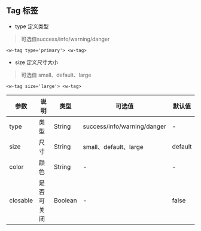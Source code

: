 ## Tag 标签

* type 定义类型 
>可选值success/info/warning/danger
```
<w-tag type='primary'> <w-tag>
```
* size 定义尺寸大小
>可选值 small、default、large
```
<w-tag size='large'> <w-tag>
```

|  参数  | 说明    |  类型   |  可选值  |  默认值   |
|--------|--------|--------|--------|--------|
|type    | 类型     |   String   | success/info/warning/danger | - |
|size    | 尺寸     |   String   |  small、default、large | default |
|color    | 颜色     |   String   |  - | - |    
|closable | 是否可关闭  |   Boolean  |  - | false |
